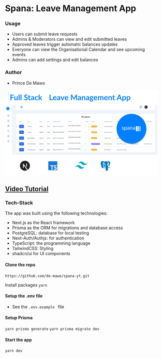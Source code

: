 # Spana: Leave Management App

### Usage
- Users can submit leave requests
- Admins & Moderators can view and edit submitted leaves
- Approved leaves trigger automatic balances updates
- Everyone can view the Organisational Calendar and see upcoming events
- Admins can add settings and edit balances

### Author 
- Prince De Mawo 

<img src="/spanaOG.png" alt="project-Img" />

## <a href="https://youtu.be/F_d3TviPLOk?si=ACY13MBcpQEbg1wb"> Video Tutorial </a>

### Tech-Stack
The app was built using the following technologies:

- Next.js as the React framework
- Prisma as the ORM for migrations and database access
- PostgreSQL: database for local testing
- Next-Auth/Authjs: for authentication
- TypeScript: the programming language
- TailwindCSS: Styling
- shadcn/ui for UI components



#### Clone the repo
`https://github.com/de-mawo/spana-yt.git `

Install packages
`yarn `

#### Setup the .env file
- See the `.env.example ` file

#### Setup Prisma
`yarn prisma generate`
`yarn prisma migrate dev `

#### Start the app
`yarn dev`